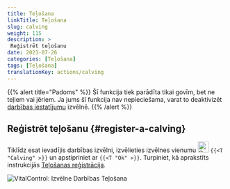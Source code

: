 ```yaml
---
title: Teļošana
linkTitle: Teļošana
slug: calving
weight: 115
description: >
 Reģistrēt teļošanu
date: 2023-07-26
categories: [Teļošana]
tags: [Teļošana]
translationKey: actions/calving
---
```

{{% alert title="Padoms" %}}
Šī funkcija tiek parādīta tikai govīm, bet ne teļiem vai jēriem.
Ja jums šī funkcija nav nepieciešama, varat to deaktivizēt [darbības iestatījumu](../setting/) izvēlnē.
{{% /alert %}}

## Reģistrēt teļošanu {#register-a-calving}

Tiklīdz esat ievadījis darbības izvēlni, izvēlieties izvēlnes vienumu <img src="/icons/actions/calving.svg" width="25" align="bottom" alt="Calving"  alt="Calving"/> `{{<T "Calving" >}}` un apstipriniet ar `{{<T "Ok" >}}`. Turpiniet, kā aprakstīts instrukcijās [Teļošanas reģistrācija](/en/docs/new/calving/).

   ![VitalControl: Izvēlne Darbības Teļošana](../images/calving.png "Teļošana")
